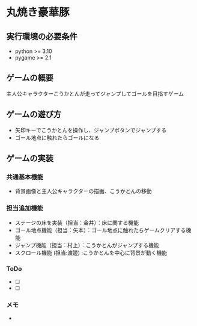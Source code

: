 # 丸焼き豪華豚

## 実行環境の必要条件
* python >= 3.10
* pygame >= 2.1

## ゲームの概要
主人公キャラクターこうかとんが走ってジャンプしてゴールを目指すゲーム

## ゲームの遊び方
* 矢印キーでこうかとんを操作し、ジャンプボタンでジャンプする
* ゴール地点に触れたらゴールになる

## ゲームの実装
### 共通基本機能
* 背景画像と主人公キャラクターの描画、こうかとんの移動

### 担当追加機能
* ステージの床を実装（担当：金井）：床に関する機能
* ゴール地点機能（担当：矢本）：ゴール地点に触れたらゲームクリアする機能
* ジャンプ機能（担当：村上）：こうかとんがジャンプする機能
* スクロール機能 (担当:渡邊) :こうかとんを中心に背景が動く機能

### ToDo
- [ ] 
- [ ] 

### メモ
* 
